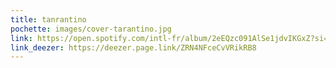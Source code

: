 ```yaml
---
title: tanrantino
pochette: images/cover-tarantino.jpg
link: https://open.spotify.com/intl-fr/album/2eEQzc091AlSe1jdvIKGxZ?si=8olaND3CTyOJgJwrFvGxMQ
link_deezer: https://deezer.page.link/ZRN4NFceCvVRikRB8
---
```

